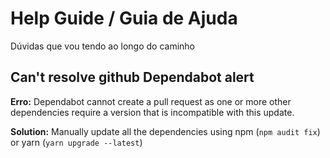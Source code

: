 # Help Guide / Guia de Ajuda

Dúvidas que vou tendo ao longo do caminho

## Can't resolve github Dependabot alert
**Erro:** Dependabot cannot create a pull request as one or more other dependencies require a version that is incompatible with this update.

**Solution:** Manually update all the dependencies using npm (`npm audit fix`) or yarn (`yarn upgrade --latest`)
